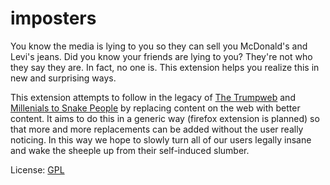 imposters
=========

You know the media is lying to you so they can sell you McDonald's and Levi's jeans. Did you know your friends are lying to you? They're not who they say they are. In fact, no one is. This extension helps you realize this in new and surprising ways.

This extension attempts to follow in the legacy of [The Trumpweb](https://chrome.google.com/webstore/detail/the-trumpweb/fjkehfaokpmcbigmbgdhmjblecgfkedg) and [Millenials to Snake People](https://chrome.google.com/webstore/detail/millennials-to-snake-peop/jhkibealmjkbkafogihpeidfcgnigmlf) by replacing content on the web with better content. It aims to do this in a generic way (firefox extension is planned) so that more and more replacements can be added without the user really noticing. In this way we hope to slowly turn all of our users legally insane and wake the sheeple up from their self-induced slumber.

License: [GPL](GPL.md)
